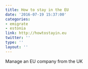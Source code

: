 ```yaml
---
title: How to stay in the EU
date: '2016-07-19 15:37:00'
categories:
- emigrate
- estonia
link: http://howtostayin.eu
twitter: ''
type: ''
layout: ''
---
```

Manage an EU company from the UK